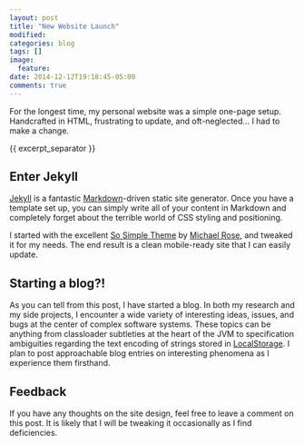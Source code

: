 ```yaml
---
layout: post
title: "New Website Launch"
modified:
categories: blog
tags: []
image:
  feature:
date: 2014-12-12T19:18:45-05:00
comments: true
---
```


For the longest time, my personal website was a simple one-page setup. Handcrafted in HTML, frustrating to update, and oft-neglected... I had to make a change.

{{ excerpt_separator }}

## Enter Jekyll

[Jekyll](http://jekyllrb.com/) is a fantastic [Markdown](http://en.wikipedia.org/wiki/Markdown)-driven static site generator. Once you have a template set up, you can simply write all of your content in Markdown and completely forget about the terrible world of CSS styling and positioning.

I started with the excellent [So Simple Theme](http://mademistakes.com/so-simple/) by [Michael Rose](https://mademistakes.com/about/), and tweaked it for my needs. The end result is a clean mobile-ready site that I can easily update.

## Starting a blog?!

As you can tell from this post, I have started a blog. In both my research and my side projects, I encounter a wide variety of interesting ideas, issues, and bugs at the center of complex software systems. These topics can be anything from classloader subtleties at the heart of the JVM to specification ambiguities regarding the text encoding of strings stored in [LocalStorage](http://dev.w3.org/html5/webstorage/#dom-localstorage). I plan to post approachable blog entries on interesting phenomena as I experience them firsthand.

## Feedback

If you have any thoughts on the site design, feel free to leave a comment on this post. It is likely that I will be tweaking it occasionally as I find deficiencies.
